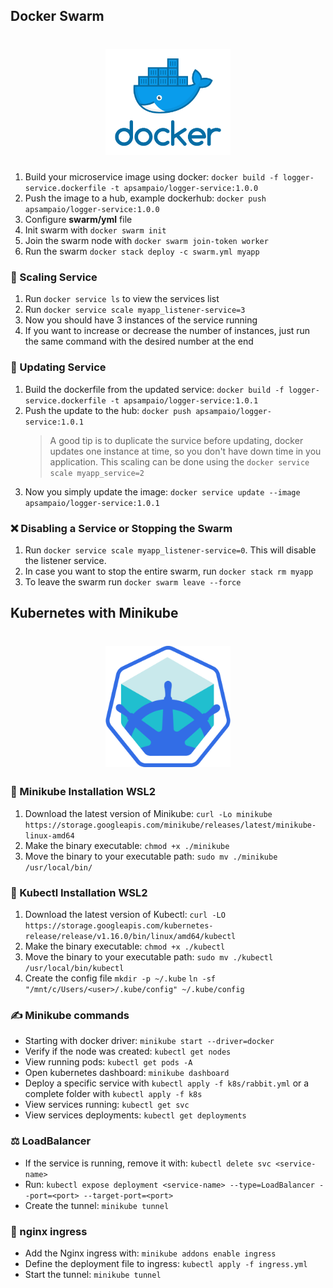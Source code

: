 ## Docker Swarm

<h1 align="center">
    <img src="https://github.com/apsampaio/microservices-golang/blob/main/.github/docker.png" alt="Build" width="200px" />
</h1>

1. Build your microservice image using docker:
   `docker build -f logger-service.dockerfile -t apsampaio/logger-service:1.0.0`
2. Push the image to a hub, example dockerhub:
   `docker push apsampaio/logger-service:1.0.0`
3. Configure **swarm/yml** file
4. Init swarm with `docker swarm init`
5. Join the swarm node with `docker swarm join-token worker`
6. Run the swarm `docker stack deploy -c swarm.yml myapp`

### 🎊 Scaling Service

1. Run `docker service ls` to view the services list
2. Run `docker service scale myapp_listener-service=3`
3. Now you should have 3 instances of the service running
4. If you want to increase or decrease the number of instances, just run the same command with the desired number at the end

### 🧵 Updating Service

1. Build the dockerfile from the updated service:
   `docker build -f logger-service.dockerfile -t apsampaio/logger-service:1.0.1`
2. Push the update to the hub:
   `docker push apsampaio/logger-service:1.0.1`
   > A good tip is to duplicate the survice before updating, docker updates one instance at time, so you don't have down time in you application. This scaling can be done using the `docker service scale myapp_service=2`
3. Now you simply update the image:
   `docker service update --image apsampaio/logger-service:1.0.1`

### ❌ Disabling a Service or Stopping the Swarm

1. Run `docker service scale myapp_listener-service=0`. This will disable the listener service.
2. In case you want to stop the entire swarm, run `docker stack rm myapp`
3. To leave the swarm run `docker swarm leave --force`

## Kubernetes with Minikube

<h1 align="center">
    <img src="https://github.com/apsampaio/microservices-golang/blob/main/.github/minikube.png" alt="Build" width="200px" />
</h1>

### 🐧 Minikube Installation WSL2

1. Download the latest version of Minikube:
   `curl -Lo minikube https://storage.googleapis.com/minikube/releases/latest/minikube-linux-amd64`
2. Make the binary executable:
   `chmod +x ./minikube`
3. Move the binary to your executable path:
   `sudo mv ./minikube /usr/local/bin/`

### 🧊 Kubectl Installation WSL2

1. Download the latest version of Kubectl:
   `curl -LO https://storage.googleapis.com/kubernetes-release/release/v1.16.0/bin/linux/amd64/kubectl`
2. Make the binary executable:
   `chmod +x ./kubectl`
3. Move the binary to your executable path:
   `sudo mv ./kubectl /usr/local/bin/kubectl`
4. Create the config file
   `mkdir -p ~/.kube`
   `ln -sf "/mnt/c/Users/<user>/.kube/config" ~/.kube/config`

### ✍ Minikube commands

- Starting with docker driver:
  `minikube start --driver=docker`
- Verify if the node was created:
  `kubectl get nodes`
- View running pods:
  `kubectl get pods -A`
- Open kubernetes dashboard:
  `minikube dashboard`
- Deploy a specific service with `kubectl apply -f k8s/rabbit.yml` or a complete folder with `kubectl apply -f k8s`
- View services running:
  `kubectl get svc`
- View services deployments:
  `kubectl get deployments`

### ⚖ LoadBalancer

- If the service is running, remove it with:
  `kubectl delete svc <service-name>`
- Run:
  `kubectl expose deployment <service-name> --type=LoadBalancer --port=<port> --target-port=<port>`
- Create the tunnel:
  `minikube tunnel`

### 🏮 nginx ingress

- Add the Nginx ingress with:
  `minikube addons enable ingress`
- Define the deployment file to ingress:
  `kubectl apply -f ingress.yml`
- Start the tunnel:
  `minikube tunnel`
